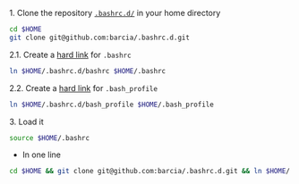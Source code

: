 1\. Clone the repository [`.bashrc.d/`](https://github.com/barcia/.bashrc.d) in your home directory   
```bash
cd $HOME
git clone git@github.com:barcia/.bashrc.d.git
```

2.1\. Create a [hard link](https://en.wikipedia.org/wiki/Hard_link) for `.bashrc`   
```bash
ln $HOME/.bashrc.d/bashrc $HOME/.bashrc
```

2.2\. Create a [hard link](https://en.wikipedia.org/wiki/Hard_link) for `.bash_profile`   
```bash
ln $HOME/.bashrc.d/bash_profile $HOME/.bash_profile
```

3\. Load it   
```bash
source $HOME/.bashrc
```

* In one line   
```bash
cd $HOME && git clone git@github.com:barcia/.bashrc.d.git && ln $HOME/.bashrc.d/bashrc $HOME/.bashrc && ln $HOME/.bashrc.d/bash_profile $HOME/.bash_profile && source $HOME/.bashrc
```
